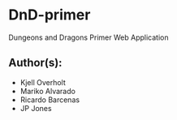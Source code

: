 # DnD-primer
Dungeons and Dragons Primer Web Application

## Author(s): 
+ Kjell Overholt
+ Mariko Alvarado
+ Ricardo Barcenas
+ JP Jones


